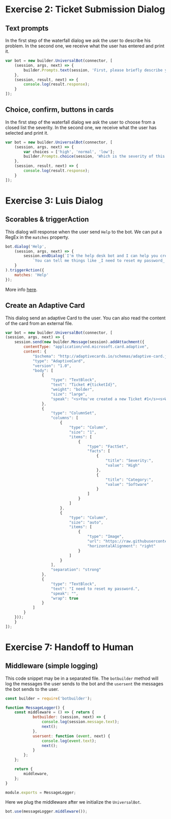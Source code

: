 # Exercise 2: Ticket Submission Dialog

## Text prompts

In the first step of the waterfall dialog we ask the user to describe his problem. In the second one, we receive what the user has entered and print it.

```javascript
var bot = new builder.UniversalBot(connector, [
    (session, args, next) => {
        builder.Prompts.text(session, 'First, please briefly describe your problem to me.');
    },
    (session, result, next) => {
        console.log(result.response);
    }
]);
```

## Choice, confirm, buttons in cards

In the first step of the waterfall dialog we ask the user to choose from a closed list the severity. In the second one, we receive what the user has selected and print it.

``` javascript
var bot = new builder.UniversalBot(connector, [
    (session, args, next) => {
        var choices = ['high', 'normal', 'low'];
        builder.Prompts.choice(session, 'Which is the severity of this problem?', choices, { listStyle: builder.ListStyle.button });
    },
    (session, result, next) => {
        console.log(result.response);
    }
]);
```

# Exercise 3: Luis Dialog

## Scorables & triggerAction

This dialog will response when the user send `Help` to the bot. We can put a RegEx in the `matches` property.

``` javascript
bot.dialog('Help',
    (session, args, next) => {
        session.endDialog(`I'm the help desk bot and I can help you create a ticket.\n` +
            `You can tell me things like _I need to reset my password_ or _I cannot print_.`);
    }
).triggerAction({
    matches: 'Help'
});
```

More info [here](https://docs.microsoft.com/en-us/bot-framework/nodejs/bot-builder-nodejs-global-handlers).

## Create an Adaptive Card

This dialog send an adaptive Card to the user. You can also read the content of the card from an external file.

``` javascript
var bot = new builder.UniversalBot(connector, [
(session, args, next) => {
    session.send(new builder.Message(session).addAttachment({
        contentType: "application/vnd.microsoft.card.adaptive",
        content: {
            "$schema": "http://adaptivecards.io/schemas/adaptive-card.json",
            "type": "AdaptiveCard",
            "version": "1.0",
            "body": [
                {
                    "type": "TextBlock",
                    "text": "Ticket #{ticketId}",
                    "weight": "bolder",
                    "size": "large",
                    "speak": "<s>You've created a new Ticket #1</s><s>We will contact you soon.</s>"
                },
                {
                    "type": "ColumnSet",
                    "columns": [
                        {
                            "type": "Column",
                            "size": "1",
                            "items": [
                                {
                                    "type": "FactSet",
                                    "facts": [
                                        {
                                            "title": "Severity:",
                                            "value": "High"
                                        },
                                        {
                                            "title": "Category:",
                                            "value": "Software"
                                        }
                                    ]
                                }
                            ]
                        },
                        {
                            "type": "Column",
                            "size": "auto",
                            "items": [
                                {
                                    "type": "Image",
                                    "url": "https://raw.githubusercontent.com/GeekTrainer/help-desk-bot-lab/develop/assets/botimages/head-smiling-medium.png",
                                    "horizontalAlignment": "right"
                                }
                            ]
                        }
                    ],
                    "separation": "strong"
                },
                {
                    "type": "TextBlock",
                    "text": "I need to reset my password.",
                    "speak": "",
                    "wrap": true
                }
            ]
        }
    }));
    }
]);
```

# Exercise 7: Handoff to Human

## Middleware (simple logging)

This code snippet may be in a separated file. The `botbuilder` method will log the messages the user sends to the bot and the `usersent` the messages the bot sends to the user.

``` javascript
const builder = require('botbuilder');

function MessageLogger() {
    const middleware = () => { return {
            botbuilder: (session, next) => {
                console.log(session.message.text);
                next();
            },
            usersent: function (event, next) {
                console.log(event.text);
                next();
            }
        };
    };

    return {
        middleware,
    };
}

module.exports = MessageLogger;
```

Here we plug the middleware after we initialize the `UniversalBot`.

``` javascript
bot.use(messageLogger.middleware());
```